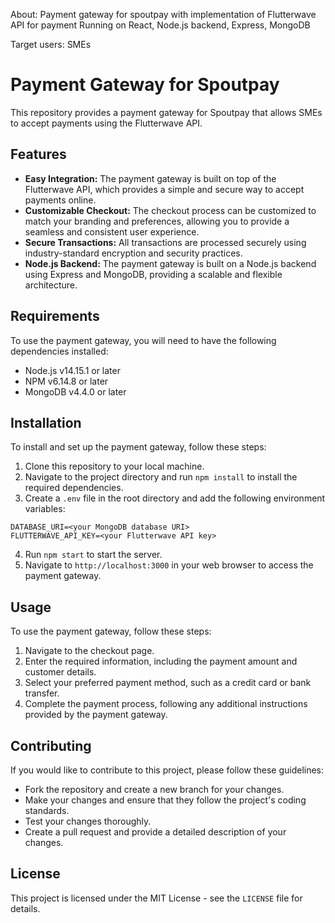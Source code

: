 About: Payment gateway for spoutpay with implementation of Flutterwave API for payment
Running on React, Node.js backend, Express, MongoDB

Target users: SMEs

# Payment Gateway for Spoutpay

This repository provides a payment gateway for Spoutpay that allows SMEs to accept payments using the Flutterwave API.

## Features

- **Easy Integration:** The payment gateway is built on top of the Flutterwave API, which provides a simple and secure way to accept payments online.
- **Customizable Checkout:** The checkout process can be customized to match your branding and preferences, allowing you to provide a seamless and consistent user experience.
- **Secure Transactions:** All transactions are processed securely using industry-standard encryption and security practices.
- **Node.js Backend:** The payment gateway is built on a Node.js backend using Express and MongoDB, providing a scalable and flexible architecture.

## Requirements

To use the payment gateway, you will need to have the following dependencies installed:

- Node.js v14.15.1 or later
- NPM v6.14.8 or later
- MongoDB v4.4.0 or later

## Installation

To install and set up the payment gateway, follow these steps:

1. Clone this repository to your local machine.
2. Navigate to the project directory and run `npm install` to install the required dependencies.
3. Create a `.env` file in the root directory and add the following environment variables:


```
DATABASE_URI=<your MongoDB database URI>
FLUTTERWAVE_API_KEY=<your Flutterwave API key>
```





4. Run `npm start` to start the server.
5. Navigate to `http://localhost:3000` in your web browser to access the payment gateway.

## Usage

To use the payment gateway, follow these steps:

1. Navigate to the checkout page.
2. Enter the required information, including the payment amount and customer details.
3. Select your preferred payment method, such as a credit card or bank transfer.
4. Complete the payment process, following any additional instructions provided by the payment gateway.

## Contributing

If you would like to contribute to this project, please follow these guidelines:

- Fork the repository and create a new branch for your changes.
- Make your changes and ensure that they follow the project's coding standards.
- Test your changes thoroughly.
- Create a pull request and provide a detailed description of your changes.

## License

This project is licensed under the MIT License - see the `LICENSE` file for details.












